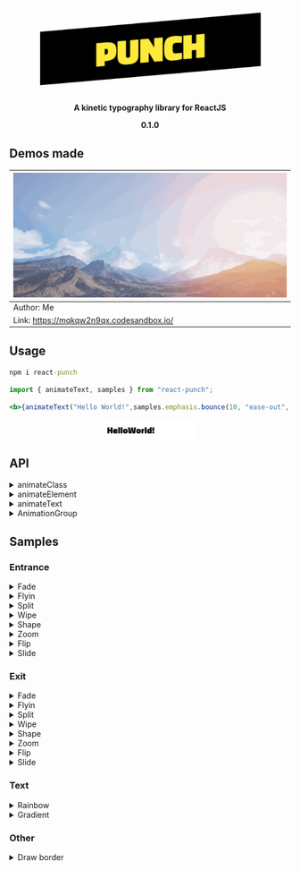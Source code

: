 <p  align="center">
<img alt="header" src="./src/assets/logo.gif" />
</p>

<p  align="center">
<b>A kinetic typography library for ReactJS </b>
</p>

<p  align="center">
<b>0.1.0</b>
</p>

## Demos made

<img alt="header" src="./src/assets/demoA.gif" /> |    
--- | 
Author: Me |
Link:  https://mqkqw2n9qx.codesandbox.io/| 


## Usage

```cmd
npm i react-punch
```
```jsx
import { animateText, samples } from "react-punch";
```
```jsx
<b>{animateText("Hello World!",samples.emphasis.bounce(10, "ease-out", 1000, "infinite"),100)}</b>
```
<p  align="center">
<img alt="demo" src="./src/assets/helloworld.gif" />
</p>

## API

<details><summary>animateClass</summary>

Triggers the animation on mount
```jsx
 <div
        className={animateClass({
          frames:{
            from: { opacity: 0, transform: "scale(0,0)" },
            to: { opacity: 1, transform: "scale(1,1)" },
          },
          easing: "cubic-bezier(0.0, 0.06, 0.05, 0.95)"
        })}
      />
```
<img alt="demo" src="./src/assets/animateclass.gif" />

Triggers the animation on hover
```jsx
const [hover , setHover] = useState(false);
 <div
       onMouseEnter={() => setHover(true)}
       onMouseLeave={() => setHover(false)}
        className={hover && animateClass({
          frames:{
            from: { opacity: 0, transform: "scale(0,0)" },
            to: { opacity: 1, transform: "scale(1,1)" },
          },
          easing: "cubic-bezier(0.0, 0.06, 0.05, 0.95)"
        })}
      />
```
<img alt="demo" src="./src/assets/animateclasshover.gif" />
</p>
</details>

<details><summary>animateElement</summary>

Triggers a succession of animations using a Promise
```jsx
  useEffect(() => {
    const ballA = document.getElementById("ballA");
    const ballB = document.getElementById("ballB");
    animateElement(
      ballA,
      {frames: {to: {transform: "translateX(100px)"}}}
    ).then(() => {
      animateElement(
        ballB,
        { frames: { to: { transform: "translateX(200px)" } } }
      )
    });
  }, []);
 <div id="ballA" />
 <div id="ballB" />
```
<img alt="demo" src="./src/assets/animateelementballs.gif" />

Or using simply the duration on the delay property
```jsx
  useEffect(() => {
    const ballA = document.getElementById("ballA");
    const ballB = document.getElementById("ballB");
    animateElement(
      ballA,
      {frames: {to: {transform: "translateX(100px)"}}, duration: 1000}
    );
     animateElement(
      ballB,
      {frames: {to: {transform: "translateX(200px)"}}, delay: 1000}
    )
  }, []);
 <div id="ballA" />
 <div id="ballB" />
```
<img alt="demo" src="./src/assets/animateelementballs.gif" />
</details>

<details><summary>animateText</summary>

Triggers an animation on each letter of the text
```jsx
<b>{animateText("Hello World!", samples.emphasis.rubber(), 500)}</b>
```
<img alt="demo" src="./src/assets/animatetextseparate.gif" />

Or on the whole word
```jsx
<b>{animateText("Hello World!", samples.emphasis.rubber(), 0)}</b>
```
<img alt="demo" src="./src/assets/animatetextword.gif" />
</details>

<details><summary>AnimationGroup</summary>

A component that toggles an animation on its children according to the show property
```jsx
const [show , setShow] = useState(false);
<button onClick={() => setShow(!show)}>Toggle</button>
<AnimationGroup timeout={0} show={show}><div /></AnimationGroup>
```
<img alt="demo" src="./src/assets/animationgroup.gif" />
</details>

## Samples
### Entrance

<details><summary>Fade</summary>

```jsx
<b>{animateText("Hello World!",samples.entrance.fade())}</b>
```
<img alt="demo" src="./src/assets/textfade.gif" />
</p>
</details>

<details><summary>Flyin</summary>

```jsx
<b>{animateText("Hello World!",samples.entrance.flyin())}</b>
```
<img alt="demo" src="./src/assets/textflyin.gif" />
</p>
</details>

<details><summary>Split</summary>

```jsx
<b>{animateText("Hello World!",samples.entrance.split())}</b>
```
<img alt="demo" src="./src/assets/textsplit.gif" />
</p>
</details>

<details><summary>Wipe</summary>

```jsx
<b>{animateText("Hello World!",samples.entrance.wipe())}</b>
```
<img alt="demo" src="./src/assets/textwipe.gif" />
</p>
</details>

<details><summary>Shape</summary>

```jsx
<b>{animateText("Hello World!",samples.entrance.shape())}</b>
```
<img alt="demo" src="./src/assets/textshape.gif" />
</p>
</details>

<details><summary>Zoom</summary>

```jsx
<b>{animateText("Hello World!",samples.entrance.zoom())}</b>
```
<img alt="demo" src="./src/assets/textzoom.gif" />
</p>
</details>

<details><summary>Flip</summary>

```jsx
<b>{animateText("Hello World!",samples.entrance.flip())}</b>
```
<img alt="demo" src="./src/assets/textflip.gif" />
</p>
</details>

<details><summary>Slide</summary>

```jsx
<b>{animateText("Hello World!",samples.entrance.slide())}</b>
```
<img alt="demo" src="./src/assets/textslide.gif" />
</p>
</details>

### Exit

<details><summary>Fade</summary>

```jsx
<b>{animateText("Hello World!",samplesexit.fade())}</b>
```
<img alt="demo" src="./src/assets/textfadeexit.gif" />
</p>
</details>

<details><summary>Flyin</summary>

```jsx
<b>{animateText("Hello World!",samplesexit.flyin())}</b>
```
<img alt="demo" src="./src/assets/textflyinexit.gif" />
</p>
</details>

<details><summary>Split</summary>

```jsx
<b>{animateText("Hello World!",samplesexit.split())}</b>
```
<img alt="demo" src="./src/assets/textsplitexit.gif" />
</p>
</details>

<details><summary>Wipe</summary>

```jsx
<b>{animateText("Hello World!",samplesexit.wipe())}</b>
```
<img alt="demo" src="./src/assets/textwipeexit.gif" />
</p>
</details>

<details><summary>Shape</summary>

```jsx
<b>{animateText("Hello World!",samplesexit.shape())}</b>
```
<img alt="demo" src="./src/assets/textshapeexit.gif" />
</p>
</details>

<details><summary>Zoom</summary>

```jsx
<b>{animateText("Hello World!",samplesexit.zoom())}</b>
```
<img alt="demo" src="./src/assets/textzoomexit.gif" />
</p>
</details>

<details><summary>Flip</summary>

```jsx
<b>{animateText("Hello World!",samplesexit.flip())}</b>
```
<img alt="demo" src="./src/assets/textflipexit.gif" />
</p>
</details>

<details><summary>Slide</summary>

```jsx
<b>{animateText("Hello World!",samplesexit.slide())}</b>
```
<img alt="demo" src="./src/assets/textslideexit.gif" />
</p>
</details>

### Text

<details><summary>Rainbow</summary>

```jsx
<b>{animateText("Hello World!",samples.text.rainbow())}</b>
```
<img alt="demo" src="./src/assets/textrainbow.gif" />
</p>
</details>

<details><summary>Gradient</summary>

```jsx
<b>{animateText("Hello World!",samples.text.gradient())}</b>
```
<img alt="demo" src="./src/assets/textgradient.gif" />
</p>
</details>

### Other

<details><summary>Draw border</summary>

```jsx
<b>{animateText("Hello World!",samples.other.drawborder())}</b>
```
<img alt="demo" src="./src/assets/otherdrawborder.gif" />
</p>
</details>

